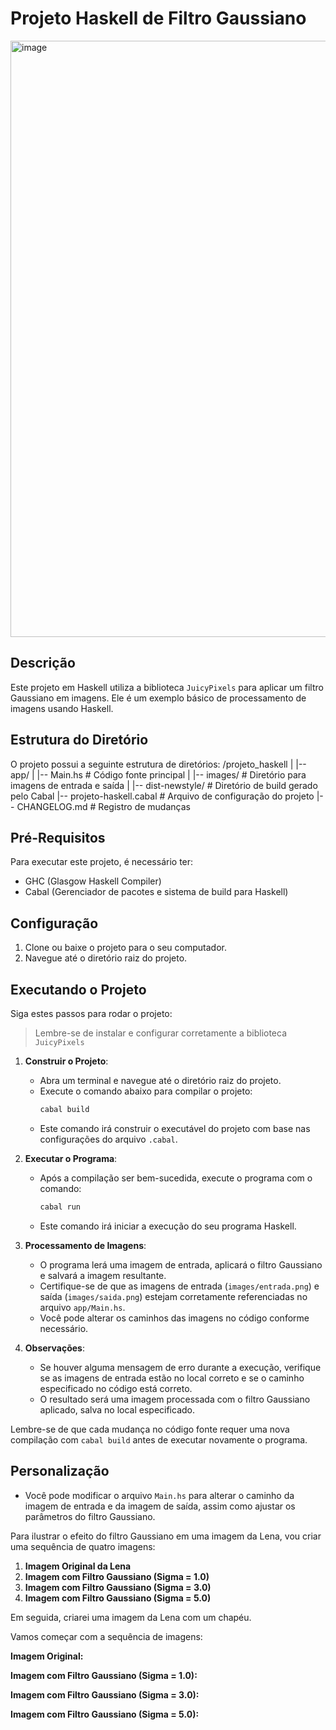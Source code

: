 # Projeto Haskell de Filtro Gaussiano
<img width="954" alt="image" src="https://github.com/todydanielm3/projeto_haskell/assets/36305237/4d687169-a0b7-4d93-8754-fc15b9ff0c85">


## Descrição

Este projeto em Haskell utiliza a biblioteca `JuicyPixels` para aplicar um filtro Gaussiano em imagens. Ele é um exemplo básico de processamento de imagens usando Haskell.

## Estrutura do Diretório

O projeto possui a seguinte estrutura de diretórios:
/projeto_haskell
|
|-- app/
|   |-- Main.hs                # Código fonte principal
|   |-- images/                # Diretório para imagens de entrada e saída
|
|-- dist-newstyle/             # Diretório de build gerado pelo Cabal
|-- projeto-haskell.cabal      # Arquivo de configuração do projeto
|-- CHANGELOG.md               # Registro de mudanças


## Pré-Requisitos

Para executar este projeto, é necessário ter:

- GHC (Glasgow Haskell Compiler)
- Cabal (Gerenciador de pacotes e sistema de build para Haskell)

## Configuração

1. Clone ou baixe o projeto para o seu computador.
2. Navegue até o diretório raiz do projeto.

## Executando o Projeto

Siga estes passos para rodar o projeto:

>Lembre-se de instalar e configurar corretamente a biblioteca `JuicyPixels` 

1. **Construir o Projeto**:
   - Abra um terminal e navegue até o diretório raiz do projeto.
   - Execute o comando abaixo para compilar o projeto:
     ```bash
     cabal build
     ```
   - Este comando irá construir o executável do projeto com base nas configurações do arquivo `.cabal`.

2. **Executar o Programa**:
   - Após a compilação ser bem-sucedida, execute o programa com o comando:
     ```bash
     cabal run
     ```
   - Este comando irá iniciar a execução do seu programa Haskell.

3. **Processamento de Imagens**:
   - O programa lerá uma imagem de entrada, aplicará o filtro Gaussiano e salvará a imagem resultante.
   - Certifique-se de que as imagens de entrada (`images/entrada.png`) e saída (`images/saida.png`) estejam corretamente referenciadas no arquivo `app/Main.hs`.
   - Você pode alterar os caminhos das imagens no código conforme necessário.

4. **Observações**:
   - Se houver alguma mensagem de erro durante a execução, verifique se as imagens de entrada estão no local correto e se o caminho especificado no código está correto.
   - O resultado será uma imagem processada com o filtro Gaussiano aplicado, salva no local especificado.

Lembre-se de que cada mudança no código fonte requer uma nova compilação com `cabal build` antes de executar novamente o programa.

## Personalização

-   Você pode modificar o arquivo `Main.hs` para alterar o caminho da imagem de entrada e da imagem de saída, assim como ajustar os parâmetros do filtro Gaussiano.

Para ilustrar o efeito do filtro Gaussiano em uma imagem da Lena, vou criar uma sequência de quatro imagens:

1.  **Imagem Original da Lena**
2.  **Imagem com Filtro Gaussiano (Sigma = 1.0)**
3.  **Imagem com Filtro Gaussiano (Sigma = 3.0)**
4.  **Imagem com Filtro Gaussiano (Sigma = 5.0)**

Em seguida, criarei uma imagem da Lena com um chapéu.

Vamos começar com a sequência de imagens:

**Imagem Original:**



**Imagem com Filtro Gaussiano (Sigma = 1.0):**



**Imagem com Filtro Gaussiano (Sigma = 3.0):**



**Imagem com Filtro Gaussiano (Sigma = 5.0):**


